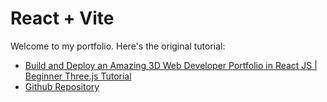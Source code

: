 # React + Vite

Welcome to my portfolio. Here's the original tutorial:

- [Build and Deploy an Amazing 3D Web Developer Portfolio in React JS | Beginner Three.js Tutorial](https://github.com/adrianhajdin/project_3D_developer_portfolio)
- [Github Repository](https://github.com/adrianhajdin/project_3D_developer_portfolio)

